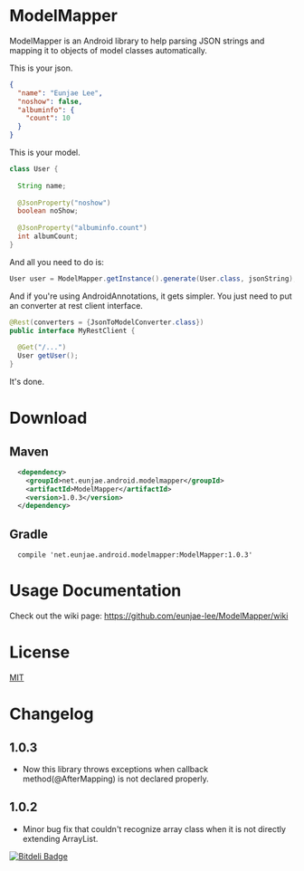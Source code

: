 ModelMapper
===========

ModelMapper is an Android library to help parsing JSON strings and mapping it to objects of model classes automatically.

This is your json.
```json
{
  "name": "Eunjae Lee",
  "noshow": false,
  "albuminfo": {
    "count": 10
  }
}

```

This is your model.

```java
class User {
  
  String name;
  
  @JsonProperty("noshow")
  boolean noShow;
  
  @JsonProperty("albuminfo.count")
  int albumCount;
}
```

And all you need to do is:

```java
User user = ModelMapper.getInstance().generate(User.class, jsonString);
```

And if you're using AndroidAnnotations, it gets simpler. You just need to put an converter at rest client interface.

```java
@Rest(converters = {JsonToModelConverter.class})
public interface MyRestClient {
 
  @Get("/...")
  User getUser();
}
```

It's done.

# Download

## Maven

```xml
  <dependency>
    <groupId>net.eunjae.android.modelmapper</groupId>
    <artifactId>ModelMapper</artifactId>
    <version>1.0.3</version>
  </dependency>
```
## Gradle

```
  compile 'net.eunjae.android.modelmapper:ModelMapper:1.0.3'
```

# Usage Documentation

Check out the wiki page: https://github.com/eunjae-lee/ModelMapper/wiki

# License
[MIT](http://opensource.org/licenses/mit-license.html)

# Changelog

## 1.0.3

* Now this library throws exceptions when callback method(@AfterMapping) is not declared properly.

## 1.0.2

* Minor bug fix that couldn't recognize array class when it is not directly extending ArrayList.

[![Bitdeli Badge](https://d2weczhvl823v0.cloudfront.net/eunjae-lee/modelmapper/trend.png)](https://bitdeli.com/free "Bitdeli Badge")

